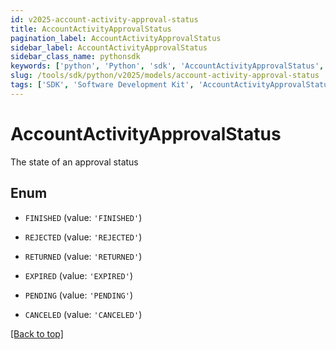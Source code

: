```yaml
---
id: v2025-account-activity-approval-status
title: AccountActivityApprovalStatus
pagination_label: AccountActivityApprovalStatus
sidebar_label: AccountActivityApprovalStatus
sidebar_class_name: pythonsdk
keywords: ['python', 'Python', 'sdk', 'AccountActivityApprovalStatus', 'V2025AccountActivityApprovalStatus'] 
slug: /tools/sdk/python/v2025/models/account-activity-approval-status
tags: ['SDK', 'Software Development Kit', 'AccountActivityApprovalStatus', 'V2025AccountActivityApprovalStatus']
---
```


# AccountActivityApprovalStatus

The state of an approval status

## Enum

* `FINISHED` (value: `'FINISHED'`)

* `REJECTED` (value: `'REJECTED'`)

* `RETURNED` (value: `'RETURNED'`)

* `EXPIRED` (value: `'EXPIRED'`)

* `PENDING` (value: `'PENDING'`)

* `CANCELED` (value: `'CANCELED'`)

[[Back to top]](#) 

